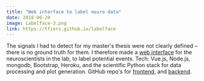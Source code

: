 ```yaml
---
title: "Web interface to label neuro data"
date: 2018-06-29
image: Labelface-3.png
link: https://tfiers.github.io/labelface
---
```


The signals I had to detect for my master's thesis were not clearly defined –
there is no ground truth for them. I therefore made a [web
interface](https://tfiers.github.io/labelface) for the neuroscientists in the
lab, to label potential events. Tech: Vue.js, Node.js, mongodb, Bootstrap,
Heroku, and the scientific Python stack for data processing and plot generation.
GitHub repo's for [frontend](https://github.com/tfiers/labelface), and
[backend](https://github.com/tfiers/labelback).
